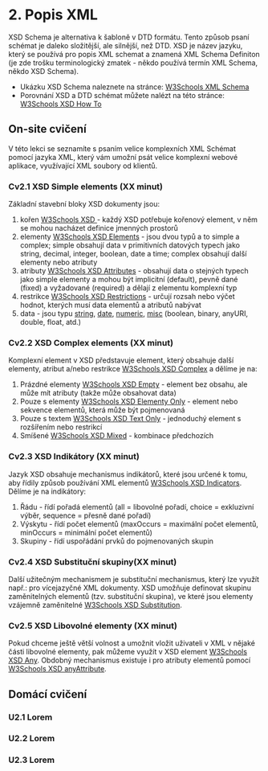 # 2. Popis XML

XSD Schema je alternativa k šabloně v DTD formátu. Tento způsob psaní schémat je daleko složitější, ale silnější, než DTD. XSD je název jazyku, který se používá pro popis XML schemat a znamená XML Schema Definiton (je zde trošku terminologický zmatek - někdo používá termín XML Schema, někdo XSD Schema).
- Ukázku XSD Schema naleznete na stránce: [W3Schools XML Schema](https://w3schools.com/xml/xml_schema.asp)
- Porovnání XSD a DTD schémat můžete nalézt na této stránce: [W3Schools XSD How To](https://w3schools.com/xml/schema_howto.asp)

## On-site cvičení
V této lekci se seznamíte s psaním velice komplexních XML Schémat pomocí jazyka XML, který vám umožní psát velice komplexní webové aplikace, využívající XML soubory od klientů.

### Cv2.1 XSD Simple elements (XX minut)

Základní stavební bloky XSD dokumenty jsou:
1. kořen [W3Schools XSD <schema>](https://w3schools.com/xml/schema_schema.asp) - každý XSD potřebuje kořenový element, v něm se mohou nacházet definice jmenných prostorů
2. elementy [W3Schools XSD Elements](https://w3schools.com/xml/schema_simple.asp) - jsou dvou typů a to simple a complex; simple obsahují data v primitivních datových typech jako string, decimal, integer, boolean, date a time; complex obsahují další elementy nebo atributy
3. atributy [W3Schools XSD Attributes](https://w3schools.com/xml/schema_simple_attributes.asp) - obsahují data o stejných typech jako simple elementy a mohou být implicitní (default), pevně dané (fixed) a vyžadované (required) a dělají z elementu komplexní typ
4. restrikce [W3Schools XSD Restrictions](https://w3schools.com/xml/schema_facets.asp) - určují rozsah nebo výčet hodnot, kterých musí data elementů a atributů nabývat
5. data - jsou typu [string](https://w3schools.com/xml/schema_dtypes_string.asp), [date](https://w3schools.com/xml/schema_dtypes_date.asp), [numeric](https://w3schools.com/xml/schema_dtypes_numeric.asp), [misc](https://w3schools.com/xml/schema_dtypes_misc.asp) (boolean, binary, anyURI, double, float, atd.)


### Cv2.2 XSD Complex elements (XX minut)

Komplexní element v XSD představuje element, který obsahuje další elementy, atribut a/nebo restrikce [W3Schools XSD Complex](https://w3schools.com/xml/schema_complex.asp) a dělíme je na:
1. Prázdné elementy [W3Schools XSD Empty](https://w3schools.com/xml/schema_complex_empty.asp) - element bez obsahu, ale může mít atributy (takže může obsahovat data)
2. Pouze s elementy [W3Schools XSD Elementy Only](https://w3schools.com/xml/schema_complex_elements.asp) - element nebo sekvence elementů, která může být pojmenovaná 
3. Pouze s textem [W3Schools XSD Text Only](https://w3schools.com/xml/schema_complex_text.asp) - jednoduchý element s rozšířením nebo restrikcí  
4. Smíšené [W3Schools XSD Mixed](https://w3schools.com/xml/schema_complex_mixed.asp) - kombinace předchozích 

### Cv2.3 XSD Indikátory (XX minut)

Jazyk XSD obsahuje mechanismus indikátorů, které jsou určené k tomu, aby řídily způsob používání XML elementů [W3Schools XSD Indicators](https://w3schools.com/xml/schema_complex_indicators.asp). Dělíme je na indikátory:
1. Řádu - řídí pořadá elementů (all = libovolné pořadí, choice = exkluzivní výběr, sequence = přesně dané pořadí)
2. Výskytu - řídí počet elementů (maxOccurs = maximální počet elementů, minOccurs = minimální počet elementů)
3. Skupiny - řídí uspořádání prvků do pojmenovaných skupin

### Cv2.4 XSD Substituční skupiny(XX minut)

Další užitečným mechanismem je substituční mechanismus, který lze využít např.: pro vícejazyčné XML dokumenty. XSD umožňuje definovat skupinu zaměnitelných elementů (tzv. substituční skupina), ve které jsou elementy vzájemně zaměnitelné [W3Schools XSD Substitution](https://w3schools.com/xml/schema_complex_subst.asp).

### Cv2.5 XSD Libovolné elementy (XX minut)

Pokud chceme ještě větší volnost a umožnit vložit uživateli v XML v nějaké části libovolné elementy, pak můžeme využít v XSD element <any> [W3Schools XSD Any](https://w3schools.com/xml/schema_complex_any.asp). Obdobný mechanismus existuje i pro atributy elementů pomocí <anyAttribute> [W3Schools XSD anyAttribute](https://w3schools.com/xml/schema_complex_anyattribute.asp).

## Domácí cvičení

### U2.1 Lorem

### U2.2 Lorem

### U2.3 Lorem





